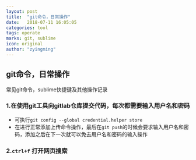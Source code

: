 ```yaml
---
layout: post
title:  "git命令，日常操作"
date:   2018-07-11 16:05:05
categories: tool
tags: operate
marks: git, sublime
icon: original
author: "zyingming"
---
```


## git命令，日常操作
常见git命令，sublime快捷键及其他操作记录

### 1.在使用git工具向gitlab仓库提交代码，每次都需要输入用户名和密码
- 可执行`git config --global credential.helper store`
- 在进行正常添加上传命令操作，最后在`git push`的时候会要求输入用户名和密码，添加之后在下一次就可以免去用户名和密码的输入操作

### 2.`ctrl+f` 打开网页搜索